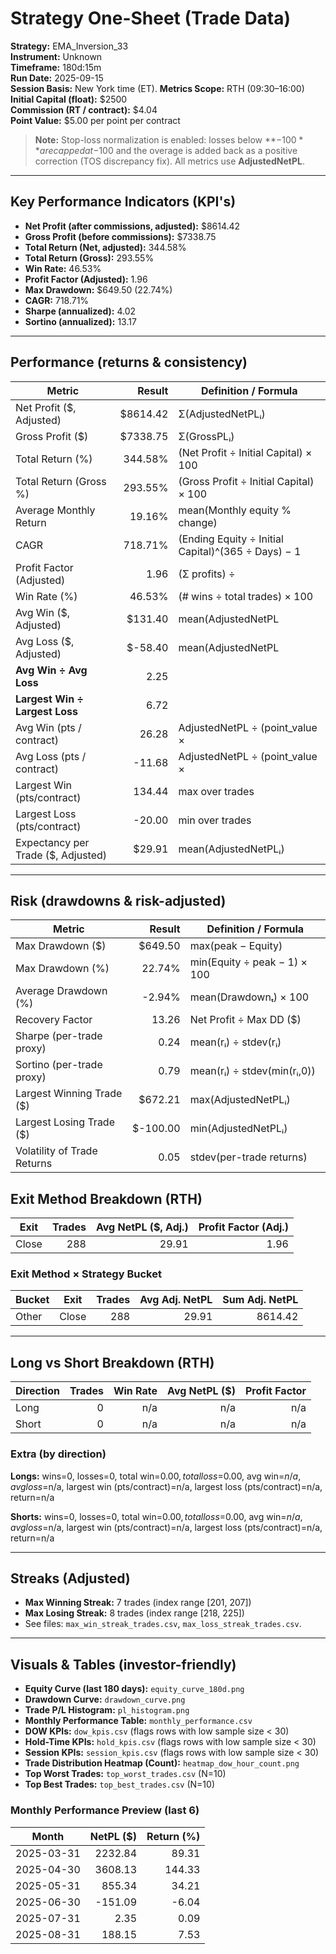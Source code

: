 
# Strategy One-Sheet (Trade Data)

**Strategy:** EMA_Inversion_33  
**Instrument:** Unknown  
**Timeframe:** 180d:15m  
**Run Date:** 2025-09-15  
**Session Basis:** New York time (ET). **Metrics Scope:** RTH (09:30–16:00)  
**Initial Capital (float):** $2500  
**Commission (RT / contract):** $4.04  
**Point Value:** $5.00 per point per contract

> **Note:** Stop-loss normalization is enabled: losses below **−$100** are capped at −$100 and the overage is added back as a positive correction (TOS discrepancy fix). All metrics use **AdjustedNetPL**.

---

## Key Performance Indicators (KPI's)
- **Net Profit (after commissions, adjusted):** $8614.42
- **Gross Profit (before commissions):** $7338.75
- **Total Return (Net, adjusted):** 344.58%
- **Total Return (Gross):** 293.55%
- **Win Rate:** 46.53%
- **Profit Factor (Adjusted):** 1.96
- **Max Drawdown:** $649.50 (22.74%)
- **CAGR:** 718.71%
- **Sharpe (annualized):** 4.02
- **Sortino (annualized):** 13.17

---

## Performance (returns & consistency)
| Metric | Result | Definition / Formula |
|---|---:|---|
| Net Profit ($, Adjusted) | $8614.42 | Σ(AdjustedNetPLᵢ) |
| Gross Profit ($) | $7338.75 | Σ(GrossPLᵢ) |
| Total Return (%) | 344.58% | (Net Profit ÷ Initial Capital) × 100 |
| Total Return (Gross %) | 293.55% | (Gross Profit ÷ Initial Capital) × 100 |
| Average Monthly Return | 19.16% | mean(Monthly equity % change) |
| CAGR | 718.71% | (Ending Equity ÷ Initial Capital)^(365 ÷ Days) − 1 |
| Profit Factor (Adjusted) | 1.96 | (Σ profits) ÷ |Σ losses| |
| Win Rate (%) | 46.53% | (# wins ÷ total trades) × 100 |
| Avg Win ($, Adjusted) | $131.40 | mean(AdjustedNetPL | >0) |
| Avg Loss ($, Adjusted) | $-58.40 | mean(AdjustedNetPL | <0) |
| **Avg Win ÷ Avg Loss** | 2.25 | |Avg Win| ÷ |Avg Loss| |
| **Largest Win ÷ Largest Loss** | 6.72 | |Largest Win| ÷ |Largest Loss| |
| Avg Win (pts / contract) | 26.28 | AdjustedNetPL ÷ (point_value × |Qty|) |
| Avg Loss (pts / contract) | -11.68 | AdjustedNetPL ÷ (point_value × |Qty|) |
| Largest Win (pts/contract) | 134.44 | max over trades |
| Largest Loss (pts/contract) | -20.00 | min over trades |
| Expectancy per Trade ($, Adjusted) | $29.91 | mean(AdjustedNetPLᵢ) |

---

## Risk (drawdowns & risk-adjusted)
| Metric | Result | Definition / Formula |
|---|---:|---|
| Max Drawdown ($) | $649.50 | max(peak − Equity) |
| Max Drawdown (%) | 22.74% | min(Equity ÷ peak − 1) × 100 |
| Average Drawdown (%) | -2.94% | mean(Drawdownₜ) × 100 |
| Recovery Factor | 13.26 | Net Profit ÷ Max DD ($) |
| Sharpe (per-trade proxy) | 0.24 | mean(rᵢ) ÷ stdev(rᵢ) |
| Sortino (per-trade proxy) | 0.79 | mean(rᵢ) ÷ stdev(min(rᵢ,0)) |
| Largest Winning Trade ($) | $672.21 | max(AdjustedNetPLᵢ) |
| Largest Losing Trade ($) | $-100.00 | min(AdjustedNetPLᵢ) |
| Volatility of Trade Returns | 0.05 | stdev(per-trade returns) |

## Exit Method Breakdown (RTH)
| Exit | Trades | Avg NetPL ($, Adj.) | Profit Factor (Adj.) |
|---|---:|---:|---:|
| Close | 288 | 29.91 | 1.96 |

### Exit Method × Strategy Bucket
| Bucket | Exit | Trades | Avg Adj. NetPL | Sum Adj. NetPL |
|---|---|---:|---:|---:|
| Other | Close | 288 | 29.91 | 8614.42 |

---

## Long vs Short Breakdown (RTH)
| Direction | Trades | Win Rate | Avg NetPL ($) | Profit Factor |
|---|---:|---:|---:|---:|
| Long | 0 | n/a | n/a | n/a |
| Short | 0 | n/a | n/a | n/a |

### Extra (by direction)
**Longs:** wins=0, losses=0, total win=$0.00, total loss=$0.00, avg win=$n/a, avg loss=$n/a, largest win (pts/contract)=n/a, largest loss (pts/contract)=n/a, return=n/a

**Shorts:** wins=0, losses=0, total win=$0.00, total loss=$0.00, avg win=$n/a, avg loss=$n/a, largest win (pts/contract)=n/a, largest loss (pts/contract)=n/a, return=n/a

---

## Streaks (Adjusted)
- **Max Winning Streak:** 7 trades (index range [201, 207])
- **Max Losing Streak:** 8 trades (index range [218, 225])
- See files: `max_win_streak_trades.csv`, `max_loss_streak_trades.csv`.

---

## Visuals & Tables (investor-friendly)
- **Equity Curve (last 180 days):** `equity_curve_180d.png`
- **Drawdown Curve:** `drawdown_curve.png`
- **Trade P/L Histogram:** `pl_histogram.png`
- **Monthly Performance Table:** `monthly_performance.csv`
- **DOW KPIs:** `dow_kpis.csv` (flags rows with low sample size < 30)
- **Hold-Time KPIs:** `hold_kpis.csv` (flags rows with low sample size < 30)
- **Session KPIs:** `session_kpis.csv` (flags rows with low sample size < 30)
- **Trade Distribution Heatmap (Count):** `heatmap_dow_hour_count.png`
- **Top Worst Trades:** `top_worst_trades.csv` (N=10)
- **Top Best Trades:** `top_best_trades.csv` (N=10)

### Monthly Performance Preview (last 6)
| Month | NetPL ($) | Return (%) |
|---|---:|---:|
| 2025-03-31 | 2232.84 | 89.31 |
| 2025-04-30 | 3608.13 | 144.33 |
| 2025-05-31 | 855.34 | 34.21 |
| 2025-06-30 | -151.09 | -6.04 |
| 2025-07-31 | 2.35 | 0.09 |
| 2025-08-31 | 188.15 | 7.53 |
